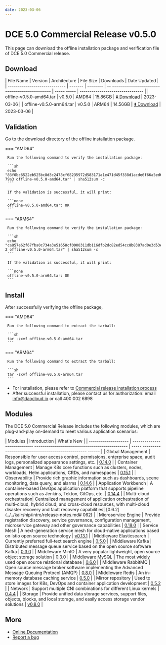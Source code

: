 ```yaml
---
date: 2023-03-06
---
```


# DCE 5.0 Commercial Release v0.5.0

This page can download the offline installation package and verification file of DCE 5.0 Commercial release.

## Download

| File Name | Version | Architecture | File Size | Downloads | Date Updated |
| ----------------------------- | ------- | -------- | -- ----------------------------------------------- | ----- ----- | -------------------------------- |
| offline-v0.5.0-amd64.tar | v0.5.0 | AMD64 | 15.86GB | [:arrow_down: Download](https://qiniu-download-public.daocloud.io/DaoCloud_Enterprise/dce5/offline-v0.5.0-amd64.tar) | 2023-03-06 |
| offline-v0.5.0-arm64.tar | v0.5.0 | ARM64 | 14.56GB | [:arrow_down: Download](https://qiniu-download-public.daocloud.io/DaoCloud_Enterprise/dce5/offline-v0.5.0-arm64.tar) | 2023-03-06 |

## Validation

Go to the download directory of the offline installation package.

=== "AMD64"

     Run the following command to verify the installation package:

     ```sh
     echo "83f0bc6522eb525bc8d3c2478cf68235972d583171a1e471d45f338d1acde6f66a5ed68144bfd6a067b2462a1c27e17d95c13408b8cbd83fd93d1dbe1527 79a3 offline-v0.5.0-amd64.tar" | sha512sum -c
     ```

     If the validation is successful, it will print:

     ```none
     offline-v0.5.0-amd64.tar: OK
     ```

=== "ARM64"

     Run the following command to verify the installation package:

     ```sh
     echo "ca857e62f67fba0c734a3e51658cf0900311db116dfb2dc82ed54cc8b8387ad0e3d53e95a0df06e913cf62038858d585593990587bdf802790e2fa6050759ec 2 offline-v0.5.0-arm64.tar" | sha512sum -c
     ```

     If the validation is successful, it will print:

     ```none
     offline-v0.5.0-arm64.tar: OK
     ```

## Install

After successfully verifying the offline package,

=== "AMD64"

     Run the following command to extract the tarball:

     ```sh
     tar -zxvf offline-v0.5.0-amd64.tar
     ```

=== "ARM64"

     Run the following command to extract the tarball:

     ```sh
     tar -zxvf offline-v0.5.0-arm64.tar
     ```

- For installation, please refer to [Commercial release installation process](../../install/commercial/start-install.md)
- After successful installation, please contact us for authorization: email info@daocloud.io or call 400 002 6898

## Modules

The DCE 5.0 Commercial Release includes the following modules, which are plug-and-play on-demand to meet various application scenarios:

| Modules | Introduction | What's New |
| -------------------- | ---------------------------- ----------------------------------------------- | ----- -------------------------------------------------- ------ |
| Global Management | Responsible for user access control, permissions, enterprise space, audit logs, personalized appearance settings, etc. | [0.14.0](../../ghippo/intro/release-notes.md#0140) |
| Container Management | Manage K8s core functions such as clusters, nodes, workloads, Helm applications, CRDs, and namespaces | [0.15.1](../../kpanda/intro/release-notes.md#0151) |
| Observability | Provide rich graphic information such as dashboards, scene monitoring, data query, and alarms | [0.14.6](../../insight/intro/releasenote.md#0146) |
| Application Workbench | A container-based DevOps application platform that supports pipeline operations such as Jenkins, Tekton, GitOps, etc. | [0.14.4](../../amamba/intro/release-notes.md#0144) |
| Multi-cloud orchestration| Centralized management of application orchestration of multi-cloud, hybrid cloud, and cross-cloud resources, with multi-cloud disaster recovery and fault recovery capabilities| [0.6.2](../../kairship/intro/release-notes.md# 062) |
| Microservice Engine | Provide registration discovery, service governance, configuration management, microservice gateway and other governance capabilities | [0.18.0](../../skoala/intro/release-notes.md#0180) |
| Service Mesh | A next-generation service mesh for cloud-native applications based on Istio open source technology | [v0.13.1](../../mspider/intro/release-notes.md#v0131) |
| Middleware Elasticsearch | Currently preferred full-text search engine | [0.5.0](../../middleware/elasticsearch/release-notes.md#050) |
| Middleware Kafka | Distributed message queue service based on the open source software Kafka | [0.3.0](../../middleware/kafka/release-notes.md#030) |
| Middleware MinIO | A very popular lightweight, open source object storage solution | [0.3.0](../../middleware/minio/release-notes.md#030) |
| Middleware MySQL | The most widely used open source relational database | [0.6.0](../../middleware/mysql/release-notes.md#060) |
| Middleware RabbitMQ | Open source message broker software implementing the Advanced Message Queuing Protocol (AMQP) | [0.8.0](../../middleware/rabbitmq/release-notes.md#080) |
| Middleware Redis | An in-memory database caching service | [0.5.0](../../middleware/redis/release-notes.md#050) |
| Mirror repository | Used to store images for K8s, DevOps and container application development | [0.5.2](../../release/rn5.0.md) |
| Network | Support multiple CNI combinations for different Linux kernels | [0.4.4](../../release/rn5.0.md) |
| Storage | Provide unified data storage services, support files, objects, blocks, and local storage, and easily access storage vendor solutions | [v0.8.0](../../release/rn5.0.md) |

## More

- [Online Documentation](../../dce/what.md)
- [Report a bug](https://github.com/DaoCloud/DaoCloud-docs/issues)